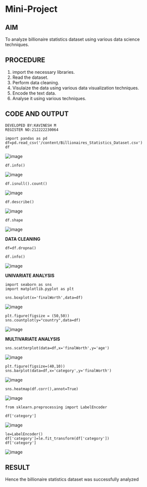 # Mini-Project

## AIM
To analyze billionaire statistics dataset using various data science techniques.

## PROCEDURE

1. import the necessary libraries.
2. Read the dataset.
3. Perform data cleaning.
4. Visulaize the data using various data visualization techniques.
5. Encode the text data.
6. Analyse it using various techniques.
   
## CODE AND OUTPUT
```
DEVELOPED BY:KAVINESH M
REGISTER NO:212222230064
```

```
import pandas as pd
df=pd.read_csv('/content/Billionaires_Statistics_Dataset.csv')
df
```
![image](https://github.com/Pranav-AJ/Mini-Project/assets/118904526/580e91f1-a044-41fe-aba6-9584193e1dc2)

```
df.info()
```
![image](https://github.com/Pranav-AJ/Mini-Project/assets/118904526/ccf6f184-0d44-483a-9388-12d4dc844957)

```
df.isnull().count()
```
![image](https://github.com/Pranav-AJ/Mini-Project/assets/118904526/63195faf-37e1-4f57-a477-587b24ca1641)

```
df.describe()
```
![image](https://github.com/Pranav-AJ/Mini-Project/assets/118904526/e00215fe-05bf-492f-a05f-d533421a748d)

```
df.shape
```
![image](https://github.com/Pranav-AJ/Mini-Project/assets/118904526/82717f0c-b400-4810-931c-9a2a68ea4671)


**DATA CLEANING**
```
df=df.dropna()
```
```
df.info()
```
![image](https://github.com/Pranav-AJ/Mini-Project/assets/118904526/81a69ec6-7063-462f-8b25-d591274a40a1)

**UNIVARIATE ANALYSIS**
```
import seaborn as sns
import matplotlib.pyplot as plt
```
```
sns.boxplot(x='finalWorth',data=df)
```
![image](https://github.com/Pranav-AJ/Mini-Project/assets/118904526/c99dec64-1bff-4bc3-882d-7645adeaf54b)

```
plt.figure(figsize = (50,50))
sns.countplot(y="country",data=df)
```
![image](https://github.com/Pranav-AJ/Mini-Project/assets/118904526/afa79370-e1d6-462b-894f-749c9f435750)

**MULTIVARIATE ANALYSIS**
```
sns.scatterplot(data=df,x='finalWorth',y='age')
```
![image](https://github.com/Pranav-AJ/Mini-Project/assets/118904526/dc159c77-fe75-44ca-9d5a-e57f21eda449)

```
plt.figure(figsize=(40,10))
sns.barplot(data=df,x='category',y='finalWorth')
```
![image](https://github.com/Pranav-AJ/Mini-Project/assets/118904526/f94c17d9-0e48-460e-9c95-8c8eeffbd3a0)

```
sns.heatmap(df.corr(),annot=True)
```
![image](https://github.com/Pranav-AJ/Mini-Project/assets/118904526/9454d247-4fa1-485d-a7d5-f32c5972c9c0)

```
from sklearn.preprocessing import LabelEncoder
```
```
df['category']
```
![image](https://github.com/Pranav-AJ/Mini-Project/assets/118904526/b8a12bff-4a3d-4b6f-9a38-f19c1ac6ef85)

```
le=LabelEncoder()
df['category']=le.fit_transform(df['category'])
df['category']
```
![image](https://github.com/Pranav-AJ/Mini-Project/assets/118904526/6b70ff02-04c2-4d48-8031-3f30ba2603c2)

## RESULT
Hence the billionaire statistics dataset was successfully analyzed
